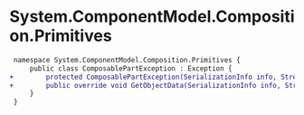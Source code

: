 # System.ComponentModel.Composition.Primitives

``` diff
 namespace System.ComponentModel.Composition.Primitives {
     public class ComposablePartException : Exception {
+        protected ComposablePartException(SerializationInfo info, StreamingContext context);
+        public override void GetObjectData(SerializationInfo info, StreamingContext context);
     }
 }
```

